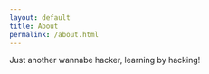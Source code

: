 ```yaml
---
layout: default
title: About
permalink: /about.html
---
```


Just another wannabe hacker, learning by hacking!

